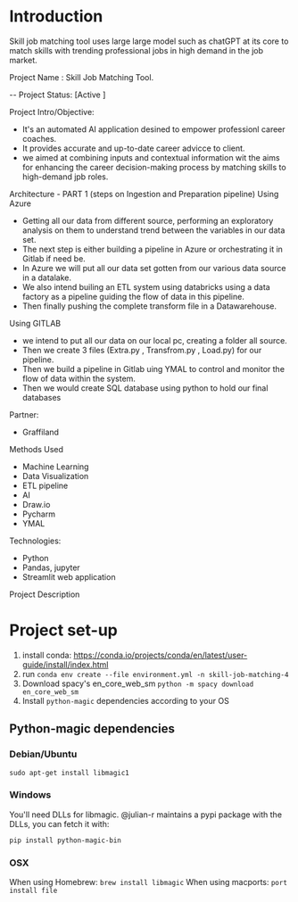 # Introduction
Skill job matching tool uses large large model such as chatGPT at its core to match skills with trending professional jobs in high demand in the job market.


Project Name :  Skill Job Matching Tool.


-- Project Status: [Active ]


Project Intro/Objective:
- It's an automated AI application desined to empower professionl career coaches. 
- It provides accurate and up-to-date career advicce to client. 
- we aimed at combining inputs and contextual information wit the aims for enhancing the career decision-making process by matching skills to high-demand jpb roles.

Architecture - PART 1 (steps on Ingestion and Preparation pipeline)
Using Azure
- Getting all our data from different source, performing an exploratory analysis on them to understand trend between the variables in our data set.
- The next step is either building a pipeline in Azure or orchestrating it in Gitlab if need be. 
- In Azure we will put all our data set gotten from our various data source in a datalake. 
- We also intend builing an ETL system using databricks using a data factory as a pipeline guiding the flow of data in this pipeline. 
- Then finally pushing the complete transform file in a Datawarehouse.

Using GITLAB
- we intend to put all our data on our local pc, creating a folder all source. 
- Then we create 3 files (Extra.py , Transfrom.py , Load.py) for our pipeline.
- Then we build a pipeline in Gitlab uing YMAL to control and monitor the flow of data within the system.
- Then we would create SQL database using python to hold our final databases


Partner:

- Graffiland


Methods Used
- Machine Learning
- Data Visualization
- ETL pipeline
- AI 
- Draw.io
- Pycharm
- YMAL


Technologies:
  - Python
  - Pandas, jupyter
  - Streamlit web application

Project Description


# Project set-up 
1. install conda: https://conda.io/projects/conda/en/latest/user-guide/install/index.html
2. run `conda env create --file environment.yml -n skill-job-matching-4`
3. Download spacy's en_core_web_sm `python -m spacy download en_core_web_sm`
4. Install `python-magic` dependencies according to your OS
     
  ## Python-magic dependencies
  
  ### Debian/Ubuntu
  `sudo apt-get install libmagic1`
  
  ### Windows
  
  You'll need DLLs for libmagic. @julian-r maintains a pypi package with the DLLs, you can fetch it with:

   `pip install python-magic-bin`
   
  ### OSX
  
  When using Homebrew: `brew install libmagic`
  When using macports: `port install file`
